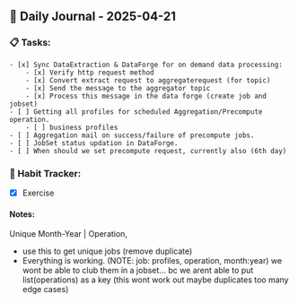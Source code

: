## 📝 Daily Journal - 2025-04-21

### 📋 Tasks:
	- [x] Sync DataExtraction & DataForge for on demand data processing:
		- [x] Verify http request method
		- [x] Convert extract request to aggregaterequest (for topic)
		- [x] Send the message to the aggregator topic
		- [x] Process this message in the data forge (create job and jobset)
	- [ ] Getting all profiles for scheduled Aggregation/Precompute operation.
		- [ ] business profiles 
	- [ ] Aggregation mail on success/failure of precompute jobs.
	- [ ] JobSet status updation in DataForge.
	- [ ] When should we set precompute request, currently also (6th day)

### 🔁 Habit Tracker:
- [x] Exercise

#### Notes:
Unique Month-Year | Operation,
- use this to get unique jobs (remove duplicate)
- Everything is working. (NOTE: job: profiles, operation, month:year) we wont be able to club them in a jobset... bc we arent able to put list(operations) as a key (this wont work out maybe duplicates too many edge cases)
